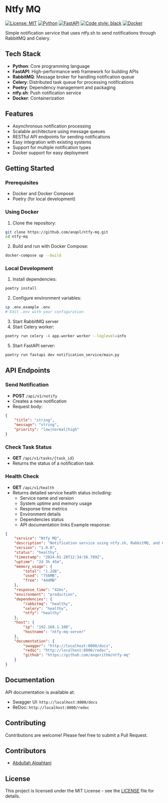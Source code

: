 # Ntfy MQ 

[![License: MIT](https://img.shields.io/badge/License-MIT-yellow.svg)](https://opensource.org/licenses/MIT)
[![Python](https://img.shields.io/badge/python-3.13+-blue.svg)](https://www.python.org/downloads/)
[![FastAPI](https://img.shields.io/badge/FastAPI-0.95.0+-green.svg)](https://fastapi.tiangolo.com)
[![Code style: black](https://img.shields.io/badge/code%20style-black-000000.svg)](https://github.com/psf/black)
[![Docker](https://img.shields.io/badge/docker-%230db7ed.svg?logo=docker&logoColor=white)](https://www.docker.com/)

Simple notification service that uses ntfy.sh to send notifications through RabbitMQ and Celery.

## Tech Stack

- **Python**: Core programming language
- **FastAPI**: High-performance web framework for building APIs
- **RabbitMQ**: Message broker for handling notification queue
- **Celery**: Distributed task queue for processing notifications
- **Poetry**: Dependency management and packaging
- **ntfy.sh**: Push notification service
- **Docker**: Containerization

## Features

- Asynchronous notification processing
- Scalable architecture using message queues
- RESTful API endpoints for sending notifications
- Easy integration with existing systems
- Support for multiple notification types
- Docker support for easy deployment

## Getting Started

### Prerequisites

- Docker and Docker Compose
- Poetry (for local development)

### Using Docker

1. Clone the repository:
```bash
git clone https://github.com/anqol/ntfy-mq.git
cd ntfy-mq
```

2. Build and run with Docker Compose:
```bash
docker-compose up --build
```

### Local Development

1. Install dependencies:
```bash
poetry install
```

2. Configure environment variables:
```bash
cp .env.example .env
# Edit .env with your configuration
```

3. Start RabbitMQ server
4. Start Celery worker:
```bash
poetry run celery -A app.worker worker --loglevel=info
```

5. Start FastAPI server:
```bash
poetry run fastapi dev notification_service/main.py
```

## API Endpoints

### Send Notification
- **POST** `/api/v1/notify`
- Creates a new notification
- Request body:
```json
{
    "title": "string",
    "message": "string",
    "priority": "low|normal|high"
}
```

### Check Task Status
- **GET** `/api/v1/tasks/{task_id}`
- Returns the status of a notification task

### Health Check
- **GET** `/api/v1/health`
- Returns detailed service health status including:
  - Service name and version
  - System uptime and memory usage
  - Response time metrics
  - Environment details
  - Dependencies status
  - API documentation links
Example response:
```json
{
    "service": "Ntfy MQ",
    "description": "Notification service using ntfy.sh, RabbitMQ, and Celery",
    "version": "1.0.0",
    "status": "healthy",
    "timestamp": "2024-01-20T12:34:56.789Z",
    "uptime": "2d 3h 45m",
    "memory_usage": {
        "total": "1.2GB",
        "used": "756MB",
        "free": "444MB"
    },
    "response_time": "42ms",
    "environment": "production",
    "dependencies": {
        "rabbitmq": "healthy",
        "celery": "healthy",
        "ntfy": "healthy"
    },
    "host": {
        "ip": "192.168.1.100",
        "hostname": "ntfy-mq-server"
    },
    "documentation": {
        "swagger": "http://localhost:8000/docs",
        "redoc": "http://localhost:8000/redoc",
        "github": "https://github.com/anqorithm/ntfy-mq"
    }
}
```

## Documentation

API documentation is available at:
- Swagger UI: `http://localhost:8000/docs`
- ReDoc: `http://localhost:8000/redoc`

## Contributing

Contributions are welcome! Please feel free to submit a Pull Request.

## Contributors

- [Abdullah Alqahtani](https://github.com/anqorithm)

## License

This project is licensed under the MIT License - see the [LICENSE](LICENSE) file for details.
```